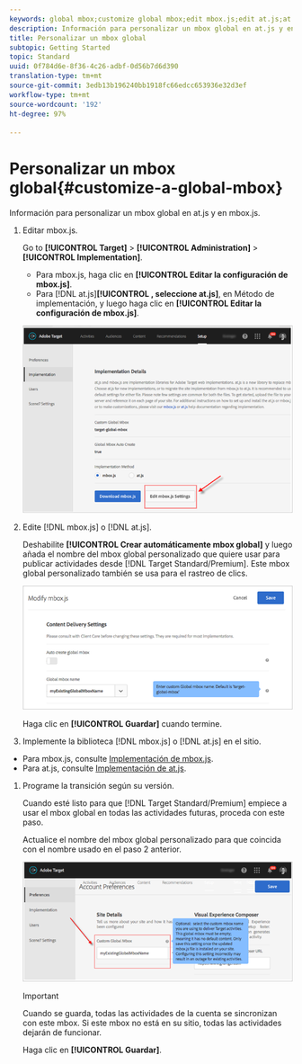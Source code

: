 ```yaml
---
keywords: global mbox;customize global mbox;edit mbox.js;edit at.js;at.js;implement mbox.js;implement at.js
description: Información para personalizar un mbox global en at.js y en mbox.js.
title: Personalizar un mbox global
subtopic: Getting Started
topic: Standard
uuid: 0f784d6e-8f36-4c26-adbf-0d56b7d6d390
translation-type: tm+mt
source-git-commit: 3edb13b196240bb1918fc66edcc653936e32d3ef
workflow-type: tm+mt
source-wordcount: '192'
ht-degree: 97%

---
```



# Personalizar un mbox global{#customize-a-global-mbox}

Información para personalizar un mbox global en at.js y en mbox.js.

1. Editar mbox.js.

   Go to **[!UICONTROL Target]** > **[!UICONTROL Administration]** > **[!UICONTROL Implementation]**.

   * Para mbox.js, haga clic en **[!UICONTROL Editar la configuración de mbox.js]**.
   * Para [!DNL at.js]**[!UICONTROL , seleccione at.js]**, en Método de implementación, y luego haga clic en **[!UICONTROL Editar la configuración de mbox.js]**.

   ![](assets/step-1-edit-mboxjs.png)

1. Edite [!DNL mbox.js] o [!DNL at.js].

   Deshabilite **[!UICONTROL Crear automáticamente mbox global]** y luego añada el nombre del mbox global personalizado que quiere usar para publicar actividades desde [!DNL Target Standard/Premium]. Este mbox global personalizado también se usa para el rastreo de clics.

   ![](assets/step-2-edit-mboxjs-or-atjs.png)

   Haga clic en **[!UICONTROL Guardar]** cuando termine.
1. Implemente la biblioteca [!DNL mbox.js] o [!DNL at.js] en el sitio.

* Para mbox.js, consulte [Implementación de mbox.js](../../../../c-implementing-target/c-implementing-target-for-client-side-web/t-mbox-download/mbox-download.md#task_4EAE26BB84FD4E1D858F411AEDF4B420).
* Para at.js, consulte [Implementación de at.js](../../../../c-implementing-target/c-implementing-target-for-client-side-web/t-mbox-download/c-target-atjs-implementation/target-atjs-implementation.md#concept_8AC8D169E02944B1A547A0CAD97EAC17).

1. Programe la transición según su versión.

   Cuando esté listo para que [!DNL Target Standard/Premium] empiece a usar el mbox global en todas las actividades futuras, proceda con este paso.

   Actualice el nombre del mbox global personalizado para que coincida con el nombre usado en el paso 2 anterior.

   ![](assets/step-4-time-the-transition-with-your-release.png)

   >[!IMPORTANT]
   >
   >Cuando se guarda, todas las actividades de la cuenta se sincronizan con este mbox. Si este mbox no está en su sitio, todas las actividades dejarán de funcionar.

   Haga clic en **[!UICONTROL Guardar]**.

